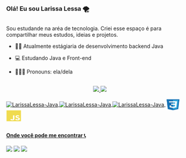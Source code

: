 ### Olá! Eu sou Larissa Lessa 🌪️
   ##
Sou estudande na aréa de tecnologia. Criei esse espaço é para compartilhar meus estudos, ideias e projetos.

- 👩‍💻 Atualmente estágiaria de desenvolvimento backend Java
- 💻 Estudando Java e Front-end
- 👩🏾‍🦱 Pronouns: ela/dela
 
   ##
   
<div align="center">
  <a href="https://github.com/LarissaLessa">
  <img height="180em" src="https://github-readme-stats.vercel.app/api?username=LarissaLessa&show_icons=true&theme=dracula&include_all_commits=true&count_private=true"/>
  <img height="180em" src="https://github-readme-stats.vercel.app/api/top-langs/?username=LarissaLessa&layout=compact&langs_count=7&theme=dracula"/>
</div>
<div>
  <div style="display: inline_block"><br>
    <img align="center" alt="LarissaLessa-Java" height="30" width="40" src="https://cdn.jsdelivr.net/gh/devicons/devicon/icons/java/java-original-wordmark.svg" />
   <img align="center" alt="LarissaLessa-Java" height="30" width="40" src="https://cdn.jsdelivr.net/gh/devicons/devicon/icons/c/c-original.svg" />
   <img align="center" alt="LarissaLessa-Java" height="30" width="40" src="https://cdn.jsdelivr.net/gh/devicons/devicon/icons/html5/html5-original.svg" />
  <img align="center" alt="LarissaLessa-Java" height="30" width="40" src="https://raw.githubusercontent.com/devicons/devicon/master/icons/css3/css3-original.svg">
  <img align="center" alt="LarissaLessa-Js" height="30" width="40" src="https://raw.githubusercontent.com/devicons/devicon/master/icons/javascript/javascript-plain.svg">
   </div> 
  
  ##

 #### Onde você pode me encontrar 📞

<div> 
  <a href="https://www.linkedin.com/in/llarissalessa" target="_blank"><img src="https://img.shields.io/badge/-LinkedIn-%230077B5?style=for-the-badge&logo=linkedin&logoColor=white" target="_blank"></a> 
  <a href = "mailto:larissa_gomeslessa@hotmail.com"><img src="https://img.shields.io/badge/Microsoft_Outlook-0078D4?style=for-the-badge&logo=microsoft-outlook&logoColor=white" target="_blank"></a>
  <a href="https://instagram.com/llarissalessa" target="_blank"><img src="https://img.shields.io/badge/-Instagram-%23E4405F?style=for-the-badge&logo=instagram&logoColor=white" target="_blank"></a>
  
